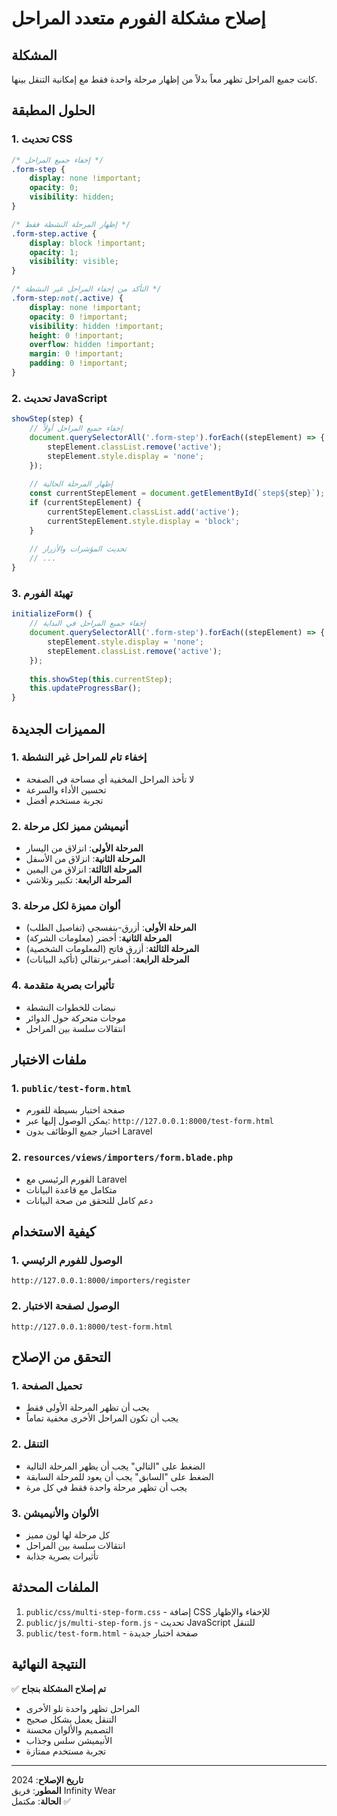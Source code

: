 # إصلاح مشكلة الفورم متعدد المراحل

## المشكلة
كانت جميع المراحل تظهر معاً بدلاً من إظهار مرحلة واحدة فقط مع إمكانية التنقل بينها.

## الحلول المطبقة

### 1. تحديث CSS
```css
/* إخفاء جميع المراحل */
.form-step {
    display: none !important;
    opacity: 0;
    visibility: hidden;
}

/* إظهار المرحلة النشطة فقط */
.form-step.active {
    display: block !important;
    opacity: 1;
    visibility: visible;
}

/* التأكد من إخفاء المراحل غير النشطة */
.form-step:not(.active) {
    display: none !important;
    opacity: 0 !important;
    visibility: hidden !important;
    height: 0 !important;
    overflow: hidden !important;
    margin: 0 !important;
    padding: 0 !important;
}
```

### 2. تحديث JavaScript
```javascript
showStep(step) {
    // إخفاء جميع المراحل أولاً
    document.querySelectorAll('.form-step').forEach((stepElement) => {
        stepElement.classList.remove('active');
        stepElement.style.display = 'none';
    });
    
    // إظهار المرحلة الحالية
    const currentStepElement = document.getElementById(`step${step}`);
    if (currentStepElement) {
        currentStepElement.classList.add('active');
        currentStepElement.style.display = 'block';
    }
    
    // تحديث المؤشرات والأزرار
    // ...
}
```

### 3. تهيئة الفورم
```javascript
initializeForm() {
    // إخفاء جميع المراحل في البداية
    document.querySelectorAll('.form-step').forEach((stepElement) => {
        stepElement.style.display = 'none';
        stepElement.classList.remove('active');
    });
    
    this.showStep(this.currentStep);
    this.updateProgressBar();
}
```

## المميزات الجديدة

### 1. إخفاء تام للمراحل غير النشطة
- لا تأخذ المراحل المخفية أي مساحة في الصفحة
- تحسين الأداء والسرعة
- تجربة مستخدم أفضل

### 2. أنيميشن مميز لكل مرحلة
- **المرحلة الأولى**: انزلاق من اليسار
- **المرحلة الثانية**: انزلاق من الأسفل
- **المرحلة الثالثة**: انزلاق من اليمين
- **المرحلة الرابعة**: تكبير وتلاشي

### 3. ألوان مميزة لكل مرحلة
- **المرحلة الأولى**: أزرق-بنفسجي (تفاصيل الطلب)
- **المرحلة الثانية**: أخضر (معلومات الشركة)
- **المرحلة الثالثة**: أزرق فاتح (المعلومات الشخصية)
- **المرحلة الرابعة**: أصفر-برتقالي (تأكيد البيانات)

### 4. تأثيرات بصرية متقدمة
- نبضات للخطوات النشطة
- موجات متحركة حول الدوائر
- انتقالات سلسة بين المراحل

## ملفات الاختبار

### 1. `public/test-form.html`
- صفحة اختبار بسيطة للفورم
- يمكن الوصول إليها عبر: `http://127.0.0.1:8000/test-form.html`
- اختبار جميع الوظائف بدون Laravel

### 2. `resources/views/importers/form.blade.php`
- الفورم الرئيسي مع Laravel
- متكامل مع قاعدة البيانات
- دعم كامل للتحقق من صحة البيانات

## كيفية الاستخدام

### 1. الوصول للفورم الرئيسي
```
http://127.0.0.1:8000/importers/register
```

### 2. الوصول لصفحة الاختبار
```
http://127.0.0.1:8000/test-form.html
```

## التحقق من الإصلاح

### 1. تحميل الصفحة
- يجب أن تظهر المرحلة الأولى فقط
- يجب أن تكون المراحل الأخرى مخفية تماماً

### 2. التنقل
- الضغط على "التالي" يجب أن يظهر المرحلة التالية
- الضغط على "السابق" يجب أن يعود للمرحلة السابقة
- يجب أن تظهر مرحلة واحدة فقط في كل مرة

### 3. الألوان والأنيميشن
- كل مرحلة لها لون مميز
- انتقالات سلسة بين المراحل
- تأثيرات بصرية جذابة

## الملفات المحدثة

1. `public/css/multi-step-form.css` - إضافة CSS للإخفاء والإظهار
2. `public/js/multi-step-form.js` - تحديث JavaScript للتنقل
3. `public/test-form.html` - صفحة اختبار جديدة

## النتيجة النهائية

✅ **تم إصلاح المشكلة بنجاح**
- المراحل تظهر واحدة تلو الأخرى
- التنقل يعمل بشكل صحيح
- التصميم والألوان محسنة
- الأنيميشن سلس وجذاب
- تجربة مستخدم ممتازة

---

**تاريخ الإصلاح**: 2024  
**المطور**: فريق Infinity Wear  
**الحالة**: مكتمل ✅
